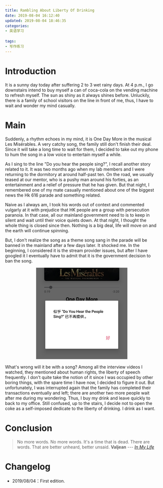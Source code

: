 ```yaml
---
title: Rambling About Liberty Of Drinking
date: 2019-08-04 16:12:40
updated: 2019-08-04 18:46:35
categories:
- 英语学习

tags:
- 写作练习
---
```

# Introduction
It is a sunny day today after suffering 2 to 3 wet rainy days. At 4 p.m., I go downstairs intend to buy myself a can of coca-cola on the vending machine to refresh myself. The sun as shiny as it always shines before. Unluckily, there is a family of school visitors on the line in front of me, thus, I have to wait and wonder my mind casually.

<!-- more -->
# Main
Suddenly, a rhythm echoes in my mind, it is One Day More in the musical Les Misérables. A very catchy song, the family still don't finish their deal. Since it will take a long time to wait for them, I decided to take out my phone to hum the song in a low voice to entertain myself a while. 

As I sing to the line "Do you hear the people sing?", I recall another story related to it. It was two months ago when my lab members and I were returning to the dormitory at around half-past ten. On the road, we usually teased at our mentor, who is a pushy man around his forties, as an entertainment and a relief of pressure that he has given. But that night, I remembered one of my mate casually mentioned about one of the biggest news the Hk 616 parade and something related. 

Naive as I always am, I took his words out of context and commented vulgarly at it with prejudice that HK people are a group with persecution paranoia. In that case, all our mainland government need to is to keep in silent and wait until their voice quiets down. At that night, I thought the whole thing is closed since then. Nothing is a big deal, life will move on and the earth will continue spinning.

But, I don't realize the song as a theme song sang in the parade will be banned in the mainland after a few days later. It shocked me. In the beginning, I considered it is the stream provider issues, but after I have googled it I eventually have to admit that it is the government decision to ban the song. 
<div style="width: 300px; margin: auto">

![Do you hear the people sing?](https://raw.githubusercontent.com/zhongqin0820/zhongqin0820.github.io/source-articles/source/images/daily/rambling/the-song.jpg)
</div>

What's wrong will it be with a song? Among all the interview videos I watched, they mentioned about human rights, the liberty of speech frequently. I don't quite take the notion of it since I was occupied by other boring things, with the spare time I have now, I decided to figure it out. But unfortunately, I was interrupted again that the family has completed their transactions eventually and left; there are another two more people wait after me during my wondering. Thus, I buy my drink and leave quickly to back to my office. Still confused, up to the stairs, I decide not to open the coke as a self-imposed dedicate to the liberty of drinking. I drink as I want.

# Conclusion
> No more words. No more words. It's a time that is dead.
> There are words. That are better unheard, better unsaid.
> **Valjean** --- <cite>[In My Life](https://www.stlyrics.com/lyrics/lesmiserables/inmylife.htm)</cite>

# Changelog
- 2019/08/04：First edition.
